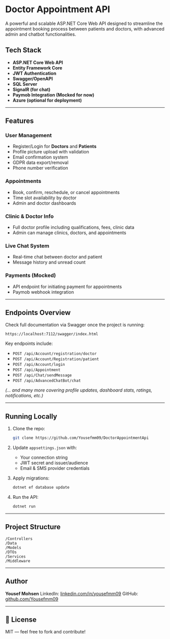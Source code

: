 #  Doctor Appointment API

A powerful and scalable ASP.NET Core Web API designed to streamline the appointment booking process between patients and doctors, with advanced admin and chatbot functionalities.

##  Tech Stack

* **ASP.NET Core Web API**
* **Entity Framework Core**
* **JWT Authentication**
* **Swagger/OpenAPI**
* **SQL Server**
* **SignalR (for chat)**
* **Paymob Integration (Mocked for now)**
* **Azure (optional for deployment)**

---

##  Features

###  User Management

* Register/Login for **Doctors** and **Patients**
* Profile picture upload with validation
* Email confirmation system
* GDPR data export/removal
* Phone number verification

###  Appointments

* Book, confirm, reschedule, or cancel appointments
* Time slot availability by doctor
* Admin and doctor dashboards

###  Clinic & Doctor Info

* Full doctor profile including qualifications, fees, clinic data
* Admin can manage clinics, doctors, and appointments

###  Live Chat System

* Real-time chat between doctor and patient
* Message history and unread count


###  Payments (Mocked)

* API endpoint for initiating payment for appointments
* Paymob webhook integration

---

##  Endpoints Overview

Check full documentation via Swagger once the project is running:

```
https://localhost:7112/swagger/index.html
```

Key endpoints include:

* `POST /api/Account/registration/doctor`
* `POST /api/Account/Registration/patient`
* `POST /api/Account/login`
* `POST /api/Appointment`
* `POST /api/Chat/sendMessage`
* `POST /api/AdvancedChatBot/chat`

*(... and many more covering profile updates, dashboard stats, ratings, notifications, etc.)*

---

##  Running Locally

1. Clone the repo:

   ```bash
   git clone https://github.com/Yousefmm09/DoctorAppointmentApi
   ```

2. Update `appsettings.json` with:

   * Your connection string
   * JWT secret and issuer/audience
   * Email & SMS provider credentials

3. Apply migrations:

   ```bash
   dotnet ef database update
   ```

4. Run the API:

   ```bash
   dotnet run
   ```

---

##  Project Structure

```
/Controllers
/Data
/Models
/DTOs
/Services
/Middleware
```

---

##  Author

**Yousef Mohsen**
LinkedIn: [linkedin.com/in/yousefmm09](https://www.linkedin.com/in/yousefmm09)
GitHub: [github.com/Yousefmm09](https://github.com/Yousefmm09)

---

## 📄 License

MIT — feel free to fork and contribute!

